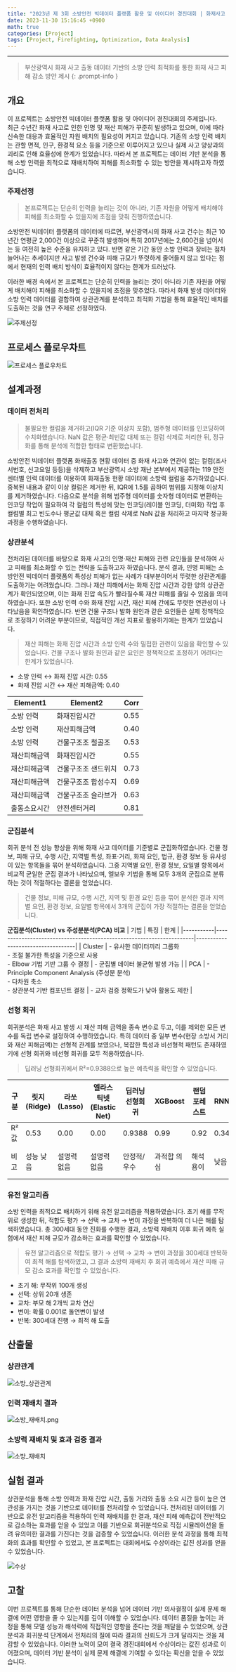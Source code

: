 ```yaml
--- 
title: "2023년 제 3회 소방안전 빅데이터 플랫폼 활용 및 아이디어 경진대회 | 화재사고 대응을 위한 소방 인력 최적화 시스템"
date: 2023-11-30 15:16:45 +0900
math: true
categories: [Project]
tags: [Project, Firefighting, Optimization, Data Analysis]
---
```

---------- 	
> 부산광역시 화재 사고 출동 데이터 기반의 소방 인력 최적화를 통한 화재 사고 피해 감소 방안 제시
{: .prompt-info } 

## **개요**
이 프로젝트는 소방안전 빅데이터 플랫폼 활용 및 아이디어 경진대회의 주제입니다.<br>
최근 수년간 화재 사고로 인한 인명 및 재산 피해가 꾸준히 발생하고 있으며, 이에 따라 신속한 대응과 효율적인 자원 배치의 필요성이 커지고 있습니다. 기존의 소방 인력 배치는 관할 면적, 인구, 환경적 요소 등을 기준으로 이루어지고 있으나 실제 사고 양상과의 괴리로 인해 효율성에 한계가 있었습니다. 따라서 본 프로젝트는 데이터 기반 분석을 통해 소방 인력을 최적으로 재배치하여 피해를 최소화할 수 있는 방안을 제시하고자 하였습니다.

### **주제선정**
> 본프로젝트는 단순히 인력을 늘리는 것이 아니라, 기존 자원을 어떻게 배치해야 피해를 최소화할 수 있을지에 초점을 맞춰 진행하였습니다. 

소방안전 빅데이터 플랫폼의 데이터에 따르면, 부산광역시의 화재 사고 건수는 최근 10년간 연평균 2,000건 이상으로 꾸준히 발생하며 특히 2017년에는 2,600건을 넘어서는 등 여전히 높은 수준을 유지하고 있다. 반면 같은 기간 동안 소방 인력과 장비는 점차 늘어나는 추세이지만 사고 발생 건수와 피해 규모가 뚜렷하게 줄어들지 않고 있다는 점에서 현재의 인력 배치 방식이 효율적이지 않다는 한계가 드러났다.

이러한 배경 속에서 본 프로젝트는 단순히 인력을 늘리는 것이 아니라 기존 자원을 어떻게 배치해야 피해를 최소화할 수 있을지에 초점을 맞추었다. 따라서 화재 발생 데이터와 소방 인력 데이터를 결합하여 상관관계를 분석하고 최적화 기법을 통해 효율적인 배치를 도출하는 것을 연구 주제로 선정하였다.

![주제선정](https://github.com/tae2on/tae2on.github.io/blob/main/assets/img/%EC%86%8C%EB%B0%A9%20%EC%A3%BC%EC%A0%9C%EC%84%A0%EC%A0%95.png?raw=true)

## **프로세스 플로우차트** 
![프로세스 플로우차트](https://github.com/tae2on/Optimizing_Firefighting_Resources/raw/main/Image/%ED%94%84%EB%A1%9C%EC%84%B8%EC%84%9C%20%ED%94%8C%EB%A1%9C%EC%9A%B0%EC%B0%A8%ED%8A%B8.png?raw=true)

## **설계과정**
### **데이터 전처리**
> 불필요한 컬럼을 제거하고(IQR 기준 이상치 포함), 범주형 데이터를 인코딩하여 수치화했습니다. NaN 값은 평균·최빈값 대체 또는 컬럼 삭제로 처리한 뒤, 정규화를 통해 분석에 적합한 형태로 변환했습니다.

소방안전 빅데이터 플랫폼 화재출동 현황 데이터 중 화재 사고와 연관이 없는 컬럼(조사서번호, 신고요일 등등)을 삭제하고 부산광역시 소방 재난 본부에서 제공하는 119 안전 센터별 인력 데이터를 이용하여 화재출동 현황 데이터에 소방력 컬럼을 추가하였습니다. <br>
중복된 내용과 같이 이상 컬럼은 제거한 뒤, IQR에 1.5를 곱하여 범위를 지정해 이상치를 제거하였습니다. 다음으로 분석을 위해 범주형 데이터를 숫자형 데이터로 변환하는 인코딩 작업이 필요하여 각 컬럼의 특성에 맞는 인코딩(레이블 인코딩, 더미화) 작업 후 컬럼별 최고 빈도수나 평균값 대체 혹은 컬럼 삭제로 NaN 값을 처리하고 마지막 정규화 과정을 수행하였습니다.  

### **상관분석**
전처리된 데이터를 바탕으로 화재 사고의 인명·재산 피해와 관련 요인들을 분석하여 사고 피해를 최소화할 수 있는 전략을 도출하고자 하였습니다. 분석 결과, 인명 피해는 소방안전 빅데이터 플랫폼의 특성상 피해가 없는 사례가 대부분이어서 뚜렷한 상관관계를 도출하기는 어려웠습니다. 그러나 재산 피해에서는 화재 진압 시간과 강한 양의 상관관계가 확인되었으며, 이는 화재 진압 속도가 빨라질수록 재산 피해를 줄일 수 있음을 의미하였습니다. 또한 소방 인력 수와 화재 진압 시간, 재산 피해 간에도 뚜렷한 연관성이 나타났음을 확인하였습니다. 반면 건물 구조나 발화 원인과 같은 요인들은 실제 정책적으로 조정하기 어려운 부분이므로, 직접적인 개선 지표로 활용하기에는 한계가 있었습니다.

> 재산 피해는 화재 진압 시간과 소방 인력 수와 밀접한 관련이 있음을 확인할 수 있었습니다. 건물 구조나 발화 원인과 같은 요인은 정책적으로 조정하기 어려다는 한계가 있었습니다. 

- 소방 인력 ↔ 화재 진압 시간: 0.55
- 화재 진압 시간 ↔ 재산 피해금액: 0.40

| Element1     | Element2           | Corr |
|--------------|--------------------|------|
| 소방 인력     | 화재진압시간         | 0.55 |
| 소방 인력     | 재산피해금액         | 0.40 |
| 소방 인력     | 건물구조조 철골조    | 0.53 |
| 재산피해금액   | 화재진압시간         | 0.55 |
| 재산피해금액   | 건물구조조 샌드위치  | 0.73 |
| 재산피해금액   | 건물구조조 합성수지  | 0.69 |
| 재산피해금액   | 건물구조조 슬라브가  | 0.63 |
| 출동소요시간   | 안전센터거리         | 0.81 |

### **군집분석**
회귀 분석 전 성능 향상을 위해 화재 사고 데이터를 기준별로 군집화하였습니다. 건물 정보, 피해 규모, 수행 시간, 지역별 특성, 좌표·거리, 화재 요인, 법규, 환경 정보 등 유사성이 있는 항목들을 묶어 분석하였습니다. 그중 지역별 요인, 환경 정보, 요일별 항목에서 비교적 균일한 군집 결과가 나타났으며, 엘보우 기법을 통해 모두 3개의 군집으로 분류하는 것이 적절하다는 결론을 얻었습니다.<br>

> 건물 정보, 피해 규모, 수행 시간, 지역 및 환경 요인 등을 묶어 분석한 결과 지역별 요인, 환경 정보, 요일별 항목에서 3개의 군집이 가장 적절하는 결론을 얻었습니다. 

**군집분석(Cluster) vs 주성분분석(PCA) 비교**
| 기법      | 특징                                                                 | 한계                              |
|-----------|----------------------------------------------------------------------|-----------------------------------|
| Cluster   | - 유사한 데이터끼리 그룹화<br>- 조절 불가한 특성을 기준으로 사용<br>- Elbow 기법 기반 그룹 수 결정 | - 군집별 데이터 불균형 발생 가능  |
| PCA       | - Principle Component Analysis (주성분 분석)<br>- 다차원 축소<br>- 상관분석 기반 컴포넌트 결정 | - 교차 검증 정확도가 낮아 활용도 제한 |


### **선형 회귀**
회귀분석은 화재 사고 발생 시 재산 피해 금액을 종속 변수로 두고, 이를 제외한 모든 변수를 독립 변수로 설정하여 수행하였습니다. 특히 데이터 중 일부 변수(현장 소방서 거리와 재산 피해금액)는 선형적 관계를 보였으나, 복잡한 특성과 비선형적 패턴도 존재하였기에 선형 회귀와 비선형 회귀를 모두 적용하였습니다.

> 딥러닝 선형회귀에서 R²=0.9388으로 높은 예측력을 확인할 수 있었습니다. 

| 구분         | 릿지 (Ridge) | 라쏘 (Lasso) | 엘라스틱넷 (Elastic Net) | 딥러닝 선형회귀 | XGBoost | 랜덤포레스트 | RNN  | GRU  | LSTM | 의사결정나무 |
|--------------|--------------|--------------|--------------------------|-----------------|---------|--------------|------|------|------|--------------|
| R² 값        | 0.53         | 0.00         | 0.00                     | 0.9388          | 0.99    | 0.92         | 0.34 | 0.34 | 0.32 | 1.00         |
| 비고         | 성능 낮음    | 설명력 없음  | 설명력 없음              | 안정적/우수     | 과적합 의심 | 해석 용이  | 낮음 | 낮음 | 낮음 | 과적합 발생  |


### **유전 알고리즘**
소방 인력을 최적으로 배치하기 위해 유전 알고리즘을 적용하였습니다. 초기 해를 무작위로 생성한 뒤, 적합도 평가 → 선택 → 교차 → 변이 과정을 반복하여 더 나은 해를 탐색하였습니다. 총 300세대 동안 진화를 수행한 결과, 소방력 재배치 이후 회귀 예측 실험에서 재산 피해 규모가 감소하는 효과를 확인할 수 있었습니다.

> 유전 알고리즘으로 적합도 평가 → 선택 → 교차 → 변이 과정을 300세대 반복하여 최적 해를 탐색하였고, 그 결과 소방력 재배치 후 회귀 예측에서 재산 피해 규모 감소 효과를 확인할 수 있었습니다.

- 초기 해: 무작위 100개 생성
- 선택: 상위 20개 생존
- 교차: 부모 해 2개씩 교차 연산
- 변이: 확률 0.001로 돌연변이 발생
- 반복: 300세대 진행 → 최적 해 도출

## **산출물** 
### **상관관계**
![소방_상관관계](https://github.com/tae2on/tae2on.github.io/blob/main/assets/img/%EC%86%8C%EB%B0%A9_%EC%83%81%EA%B4%80%EA%B4%80%EA%B3%84.png?raw=true)

### **인력 재배치 결과**
![소방_재배치.png](https://github.com/tae2on/tae2on.github.io/blob/main/assets/img/%EC%86%8C%EB%B0%A9_%EA%B2%80%EC%A6%9D%ED%9A%A8%EA%B3%BC2.png?raw=true)
### **소방력 재배치 및 효과 검증 결과**
![소방_재배치](https://github.com/tae2on/tae2on.github.io/blob/main/assets/img/%EC%86%8C%EB%B0%A9_%EA%B2%80%EC%A6%9D%ED%9A%A8%EA%B3%BC.png?raw=true)

## **실험 결과**
상관분석을 통해 소방 인력과 화재 진압 시간, 출동 거리와 출동 소요 시간 등이 높은 연관성을 가지는 것을 기반으로 데이터를 전처리할 수 있었습니다. 전처리된 데이터를 기반으로 유전 알고리즘을 적용하여 인력 재배치를 한 결과, 재산 피해 예측값이 전반적으로 감소하는 효과를 얻을 수 있었고 이를 기반으로 회귀분석으로 직접 시뮬레이션을 돌려 유의미한 결과를 가진다는 것을 검증할 수 있었습니다. 이러한 분석 과정을 통해 최적화의 효과를 확인할 수 있었고, 본 프로젝트는 대회에서도 수상이라는 값진 성과를 얻을 수 있었습니다. 

![수상](https://github.com/tae2on/tae2on.github.io/blob/main/assets/img/%EC%86%8C%EB%B0%A9_%EC%88%98%EC%83%81.jpeg?raw=true)

## **고찰**
이번 프로젝트를 통해 단순한 데이터 분석을 넘어 데이터 기반 의사결정이 실제 문제 해결에 어떤 영향을 줄 수 있는지를 깊이 이해할 수 있었습니다. 데이터 품질을 높이는 과정을 통해 모델 성능과 해석력에 직접적인 영향을 준다는 것을 깨달을 수 있었으며, 상관분석과 회귀분석 단계에서 전처리의 질에 따라 결과의 신뢰도가 크게 달라지는 것을 체감할 수 있었습니다. 이러한 노력이 모여 결국 경진대회에서 수상이라는 값진 성과로 이어졌으며, 데이터 기반 분석이 실제 문제 해결에 기여할 수 있다는 확신을 얻을 수 있었습니다.